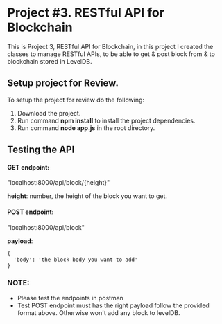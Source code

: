 # Project #3. RESTful API for Blockchain

This is Project 3, RESTful API for Blockchain, in this project I created the classes to manage RESTful APIs, to be able to get & post block from & to blockchain stored in LevelDB.

## Setup project for Review.

To setup the project for review do the following:
1. Download the project.
2. Run command __npm install__ to install the project dependencies.
3. Run command __node app.js__ in the root directory.

## Testing the API

#### GET endpoint:
"localhost:8000/api/block/{height}"

__height__: number, the height of the block you want to get.

#### POST endpoint:
"localhost:8000/api/block"

__payload__: 
```JS
{ 
  'body': 'the block body you want to add' 
}
```

### NOTE: 
- Please test the endpoints in postman
- Test POST endpoint must has the right payload follow the provided format above. Otherwise won't add any block to levelDB.
